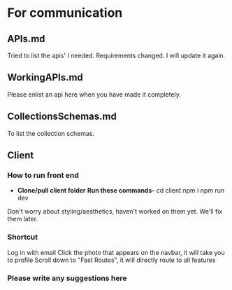# For communication

## APIs.md
Tried to list the apis' I needed. Requirements changed. I will update it again.

## WorkingAPIs.md
Please enlist an api here when you have made it completely.

## CollectionsSchemas.md
To list the collection schemas.

## Client

### How to run front end
- **Clone/pull client folder**
**Run these commands-**
cd client
npm i
npm run dev

Don't worry about styling/aesthetics, haven't worked on them yet. We'll fix them later.

### Shortcut
Log in with email
Click the photo that appears on the navbar, it will take you to profile
Scroll down to "Fast Routes", it will directly route to all features

### Please write any suggestions here